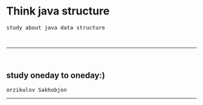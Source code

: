 <h1>Think java structure</h1>
<pre>study about java data structure</pre>
<br/>
<hr/>
<br/>
<h2>study oneday to oneday:)</h2>
<pre>orzikulov Sakhobjon</pre>
<hr/>
